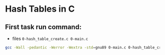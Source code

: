 # Hash Tables in C

## First task run command:

- files `0-hash_table_create.c 0-main.c`

```bash
gcc -Wall -pedantic -Werror -Wextra -std=gnu89 0-main.c 0-hash_table_create.c -o a
```
